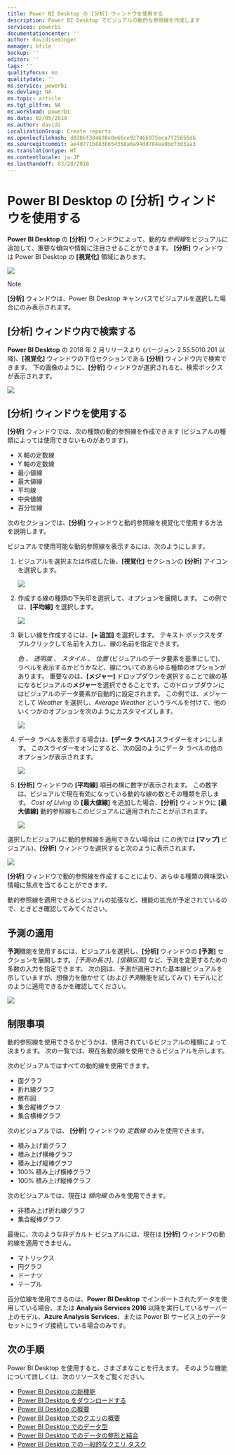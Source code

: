 ```yaml
---
title: Power BI Desktop の [分析] ウィンドウを使用する
description: Power BI Desktop でビジュアルの動的な参照線を作成します
services: powerbi
documentationcenter: ''
author: davidiseminger
manager: kfile
backup: ''
editor: ''
tags: ''
qualityfocus: no
qualitydate: ''
ms.service: powerbi
ms.devlang: NA
ms.topic: article
ms.tgt_pltfrm: NA
ms.workload: powerbi
ms.date: 02/05/2018
ms.author: davidi
LocalizationGroup: Create reports
ms.openlocfilehash: d0386f384698e0e66ce927466975eca7f25656db
ms.sourcegitcommit: ae4d771b883b654358a6a94dd784ea9bdf3d3aa3
ms.translationtype: HT
ms.contentlocale: ja-JP
ms.lasthandoff: 03/28/2018
---
```

# <a name="using-the-analytics-pane-in-power-bi-desktop"></a>Power BI Desktop の [分析] ウィンドウを使用する
**Power BI Desktop** の **[分析]** ウィンドウによって、動的な*参照線*をビジュアルに追加して、重要な傾向や情報に注目させることができます。 **[分析]** ウィンドウは Power BI Desktop の **[視覚化]** 領域にあります。

![](media/desktop-analytics-pane/analytics-pane_1.png)

> [!NOTE]
> **[分析]** ウィンドウは、Power BI Desktop キャンバスでビジュアルを選択した場合にのみ表示されます。

## <a name="search-within-the-analytics-pane"></a>[分析] ウィンドウ内で検索する
**Power BI Desktop** の 2018 年 2 月リリースより (バージョン 2.55.5010.201 以降)、**[視覚化]** ウィンドウの下位セクションである **[分析]** ウィンドウ内で検索できます。 下の画像のように、**[分析]** ウィンドウが選択されると、検索ボックスが表示されます。

![](media/desktop-analytics-pane/analytics-pane_1b.png)

## <a name="using-the-analytics-pane"></a>[分析] ウィンドウを使用する
**[分析]** ウィンドウでは、次の種類の動的参照線を作成できます (ビジュアルの種類によっては使用できないものがあります)。

* X 軸の定数線
* Y 軸の定数線
* 最小値線
* 最大値線
* 平均線
* 中央値線
* 百分位線

次のセクションでは、**[分析]** ウィンドウと動的参照線を視覚化で使用する方法を説明します。

ビジュアルで使用可能な動的参照線を表示するには、次のようにします。

1. ビジュアルを選択または作成した後、**[視覚化]** セクションの **[分析]** アイコンを選択します。
   
   ![](media/desktop-analytics-pane/analytics-pane_2.png)
2. 作成する線の種類の下矢印を選択して、オプションを展開します。 この例では、**[平均線]** を選択します。
   
   ![](media/desktop-analytics-pane/analytics-pane_3.png)
3. 新しい線を作成するには、**[+ 追加]** を選択します。 テキスト ボックスをダブルクリックして名前を入力し、線の名前を指定できます。
   
   *色* 、 *透明度* 、 *スタイル* 、 *位置*  (ビジュアルのデータ要素を基準にして)、ラベルを表示するかどうかなど、線についてのあらゆる種類のオプションがあります。 重要なのは、**[メジャー]** ドロップダウンを選択することで線の基になるビジュアルの**メジャー**を選択できることです。このドロップダウンにはビジュアルのデータ要素が自動的に設定されます。 この例では、メジャーとして *Weather* を選択し、*Average Weather* というラベルを付けて、他のいくつかのオプションを次のようにカスタマイズします。
   
   ![](media/desktop-analytics-pane/analytics-pane_4.png)
4. データ ラベルを表示する場合は、**[データ ラベル]** スライダーをオンにします。 このスライダーをオンにすると、次の図のようにデータ ラベルの他のオプションが表示されます。
   
   ![](media/desktop-analytics-pane/analytics-pane_5.png)
5. **[分析]** ウィンドウの **[平均線]** 項目の横に数字が表示されます。 この数字は、ビジュアルで現在有効になっている動的な線の数とその種類を示します。 *Cost of Living* の **[最大値線]** を追加した場合、**[分析]** ウィンドウに **[最大値線]** 動的参照線もこのビジュアルに適用されたことが示されます。
   
   ![](media/desktop-analytics-pane/analytics-pane_6.png)

選択したビジュアルに動的参照線を適用できない場合は (この例では **[マップ]** ビジュアル)、**[分析]** ウィンドウを選択すると次のように表示されます。

![](media/desktop-analytics-pane/analytics-pane_7.png)

**[分析]** ウィンドウで動的参照線を作成することにより、あらゆる種類の興味深い情報に焦点を当てることができます。

動的参照線を適用できるビジュアルの拡張など、機能の拡充が予定されているので、ときどき確認してみてください。

## <a name="apply-forecasting"></a>予測の適用
**予測**機能を使用するには、ビジュアルを選択し、**[分析]** ウィンドウの **[予測]** セクションを展開します。 *[予測の長さ]*、*[信頼区間]* など、予測を変更するための多数の入力を指定できます。 次の図は、予測が適用された基本線ビジュアルを示していますが、想像力を働かせて (および*予測*機能を試してみて) モデルにどのように適用できるかを確認してください。

![](media/desktop-analytics-pane/analytics-pane_8.png)

## <a name="limitations"></a>制限事項
動的参照線を使用できるかどうかは、使用されているビジュアルの種類によって決まります。 次の一覧では、現在各動的線を使用できるビジュアルを示します。

次のビジュアルではすべての動的線を使用できます。

* 面グラフ
* 折れ線グラフ
* 散布図
* 集合縦棒グラフ
* 集合横棒グラフ

次のビジュアルでは、 **[分析]** ウィンドウの *定数線* のみを使用できます。

* 積み上げ面グラフ
* 積み上げ横棒グラフ
* 積み上げ縦棒グラフ
* 100% 積み上げ横棒グラフ
* 100% 積み上げ縦棒グラフ

次のビジュアルでは、現在は *傾向線* のみを使用できます。

* 非積み上げ折れ線グラフ
* 集合縦棒グラフ

最後に、次のような非デカルト ビジュアルには、現在は **[分析]** ウィンドウの動的線を適用できません。

* マトリックス
* 円グラフ
* ドーナツ
* テーブル

百分位線を使用できるのは、**Power BI Desktop** でインポートされたデータを使用している場合、または **Analysis Services 2016** 以降を実行しているサーバー上のモデル、**Azure Analysis Services**、または Power BI サービス上のデータセットにライブ接続している場合のみです。 

## <a name="next-steps"></a>次の手順
Power BI Desktop を使用すると、さまざまなことを行えます。 そのような機能について詳しくは、次のリソースをご覧ください。

* [Power BI Desktop の新機能](desktop-latest-update.md)
* [Power BI Desktop をダウンロードする](desktop-get-the-desktop.md)
* [Power BI Desktop の概要](desktop-getting-started.md)
* [Power BI Desktop でのクエリの概要](desktop-query-overview.md)
* [Power BI Desktop でのデータ型](desktop-data-types.md)
* [Power BI Desktop でのデータの整形と結合](desktop-shape-and-combine-data.md)
* [Power BI Desktop での一般的なクエリ タスク](desktop-common-query-tasks.md)    

